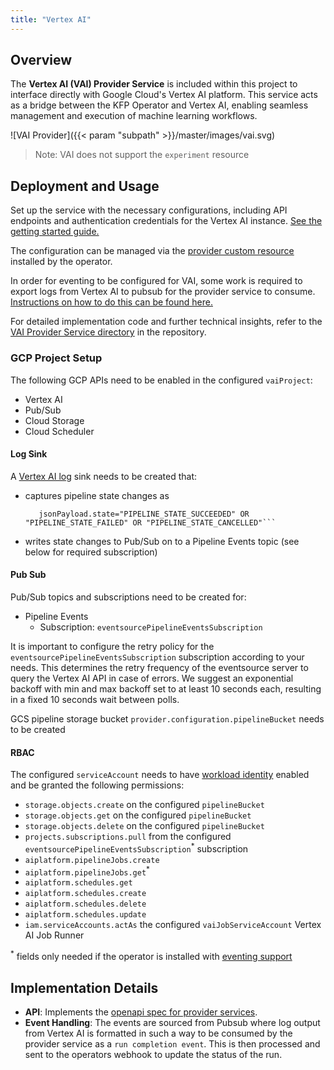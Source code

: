 ```yaml
---
title: "Vertex AI"
---
```


## Overview

The **Vertex AI (VAI) Provider Service** is included within this project to interface directly with 
Google Cloud's Vertex AI platform. This service acts as a bridge between the KFP Operator and Vertex AI, enabling 
seamless management and execution of machine learning workflows.

![VAI Provider]({{< param "subpath" >}}/master/images/vai.svg)

> Note: VAI does not support the `experiment` resource

## Deployment and Usage

Set up the service with the necessary configurations, including API endpoints and authentication
credentials for the Vertex AI instance. [See the getting started guide.](../../../getting-started/installation/#providers)

The configuration can be managed via the [provider custom resource](../../resources/provider/#vertex-ai) installed by the operator.

In order for eventing to be configured for VAI, some work is required to export logs from Vertex AI to pubsub for the 
provider service to consume. [Instructions on how to do this can be found here.](#gcp-project-setup)

For detailed implementation code and further technical insights, refer to the
[VAI Provider Service directory](https://github.com/sky-uk/kfp-operator/tree/master/provider-service/vai) in the
repository.

### GCP Project Setup

The following GCP APIs need to be enabled in the configured `vaiProject`:
- Vertex AI
- Pub/Sub
- Cloud Storage
- Cloud Scheduler

#### Log Sink
A [Vertex AI log](https://cloud.google.com/vertex-ai/docs/pipelines/logging) sink needs to be created that:
- captures pipeline state changes as
  ```resource.type="aiplatform.googleapis.com/PipelineJob"
     jsonPayload.state="PIPELINE_STATE_SUCCEEDED" OR "PIPELINE_STATE_FAILED" OR "PIPELINE_STATE_CANCELLED"```
- writes state changes to Pub/Sub on to a Pipeline Events topic (see below for required subscription)

#### Pub Sub
Pub/Sub topics and subscriptions need to be created for:
- Pipeline Events
    - Subscription: `eventsourcePipelineEventsSubscription`

It is important to configure the retry policy for the `eventsourcePipelineEventsSubscription` subscription according to your needs. This determines the retry frequency of the eventsource server to query the Vertex AI API in case of errors.
We suggest an exponential backoff with min and max backoff set to at least 10 seconds each, resulting in a fixed 10 seconds wait between polls.

GCS pipeline storage bucket `provider.configuration.pipelineBucket` needs to be created

#### RBAC
The configured `serviceAccount` needs to have [workload identity](https://cloud.google.com/kubernetes-engine/docs/how-to/workload-identity) enabled and be granted the following permissions:
- `storage.objects.create` on the configured `pipelineBucket`
- `storage.objects.get` on the configured `pipelineBucket`
- `storage.objects.delete` on the configured `pipelineBucket`
- `projects.subscriptions.pull` from the configured `eventsourcePipelineEventsSubscription`<sup>*</sup> subscription
- `aiplatform.pipelineJobs.create`
- `aiplatform.pipelineJobs.get`<sup>*</sup>
- `aiplatform.schedules.get`
- `aiplatform.schedules.create`
- `aiplatform.schedules.delete`
- `aiplatform.schedules.update`
- `iam.serviceAccounts.actAs` the configured `vaiJobServiceAccount` Vertex AI Job Runner

<sup>*</sup> fields only needed if the operator is installed with [eventing support](../../../getting-started/overview/#eventing-support)


## Implementation Details

- **API**: Implements the [openapi spec for provider services](../overview/#api). 
- **Event Handling**: The events are sourced from Pubsub where log output from Vertex AI is formatted in such a way to be consumed by the provider service as 
a `run completion event`. This is then processed and sent to the operators webhook to update the status of the run.

